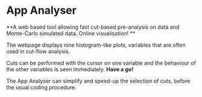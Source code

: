 # App Analyser

**A web based tool allowing  fast cut-based pre-analysis on data and Monte-Carlo simulated data.  Online visualisation!
**

The webpage displays nine histogram-like plots, variables that are often used in cut-flow analysis.  

Cuts can be performed with the cursor on one variable and the behaviour of the other variables is seen immediately.  **Have a go!**

The App Analyser can simplify and speed-up the selection of cuts, before the usual coding procedure.

